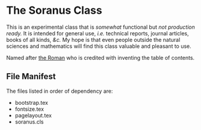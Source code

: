 # The Soranus Class

This is an experimental class that is _somewhat_ functional but _not production ready._ It is intended for general use, _i.e._ technical reports, journal articles, books of all kinds, _&c._ My hope is that even people outside the natural sciences and mathematics will find this class valuable and pleasant to use.

Named after [the Roman](https://en.wikipedia.org/wiki/Quintus_Valerius_Soranus "Quintus Valerius Soranus") who is credited with inventing the table of contents.


## File Manifest

The files listed in order of dependency are:

- bootstrap.tex
- fontsize.tex
- pagelayout.tex
- soranus.cls
